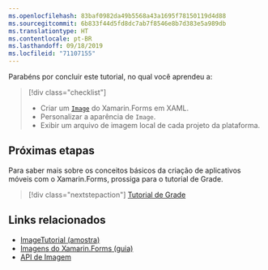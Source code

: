 ```yaml
---
ms.openlocfilehash: 83baf0982da49b5568a43a1695f78150119d4d88
ms.sourcegitcommit: 6b833f44d5fd8dc7ab7f8546e8b7d383e5a989db
ms.translationtype: HT
ms.contentlocale: pt-BR
ms.lasthandoff: 09/18/2019
ms.locfileid: "71107155"
---
```

Parabéns por concluir este tutorial, no qual você aprendeu a:

> [!div class="checklist"]
>
> - Criar um [`Image`](xref:Xamarin.Forms.Image) do Xamarin.Forms em XAML.
> - Personalizar a aparência de `Image`.
> - Exibir um arquivo de imagem local de cada projeto da plataforma.

## <a name="next-steps"></a>Próximas etapas

Para saber mais sobre os conceitos básicos da criação de aplicativos móveis com o Xamarin.Forms, prossiga para o tutorial de Grade.

> [!div class="nextstepaction"]
> [Tutorial de Grade](~/get-started/tutorials/grid/index.yml)

## <a name="related-links"></a>Links relacionados

- [ImageTutorial (amostra)](https://docs.microsoft.com/samples/xamarin/xamarin-forms-samples/getstarted-tutorials-imagetutorial/)
- [Imagens do Xamarin.Forms (guia)](~/xamarin-forms/user-interface/images.md)
- [API de Imagem](xref:Xamarin.Forms.Image)
